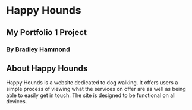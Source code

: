 # Happy Hounds

## My Portfolio 1 Project

### By Bradley Hammond

## About Happy Hounds

Happy Hounds is a website dedicated to dog walking. It offers users a simple process of viewing what the services on offer are as well as being able to easily get in touch. The site is designed to be functional on all devices.

